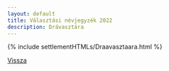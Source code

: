 ```yaml
---
layout: default
title: Választási névjegyzék 2022
description: Drávasztára
---
```


{% include settlementHTMLs/Draavasztaara.html %}

[Vissza](../)